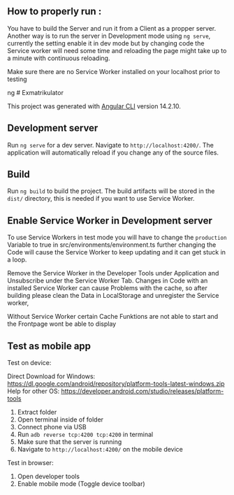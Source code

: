 ## How to properly run :
You have to build the Server and run it from a Client as a propper server.
Another way is to run the server in Development mode using `ng serve`, currently the setting enable it in dev mode but by changing code the Service worker will need some time and reloading the page might take up to a minute with continuous reloading.

Make sure there are no Service Worker installed on your localhost prior to testing 


ng # Exmatrikulator

This project was generated with [Angular CLI](https://github.com/angular/angular-cli) version 14.2.10.

## Development server

Run `ng serve` for a dev server. Navigate to `http://localhost:4200/`. The application will automatically reload if you change any of the source files.

## Build

Run `ng build` to build the project. The build artifacts will be stored in the `dist/` directory, this is needed if you want to use Service Worker.


## Enable Service Worker in Development server

To use Service Workers in test mode you will have to change the `production` Variable to true in src/environments/environment.ts
further changing the Code will cause the Service Worker to keep updating and it can get stuck in a loop.

Remove the Service Worker in the Developer Tools under Application and Unsubscribe under the Service Worker Tab. 
Changes in Code with an installed Service Worker can cause Problems with the cache, so after building please clean the Data in LocalStorage and unregister the Service worker,

Without Service Worker certain Cache Funktions are not able to start and the Frontpage wont be able to display 

## Test as mobile app

Test on device:

Direct Download for Windows: https://dl.google.com/android/repository/platform-tools-latest-windows.zip
Help for other OS: https://developer.android.com/studio/releases/platform-tools

1. Extract folder
2. Open terminal inside of folder
3. Connect phone via USB
4. Run `adb reverse tcp:4200 tcp:4200` in terminal
5. Make sure that the server is running
6. Navigate to `http://localhost:4200/` on the mobile device

Test in browser:
1. Open developer tools
2. Enable mobile mode (Toggle device toolbar)
